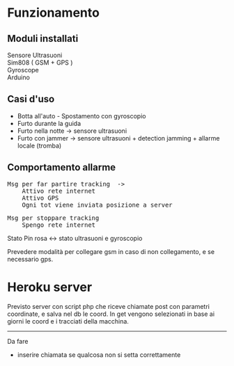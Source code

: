 # Funzionamento

## Moduli installati
Sensore Ultrasuoni  
Sim808 ( GSM + GPS )  
Gyroscope  
Arduino

## Casi d'uso
- Botta all'auto - Spostamento con gyroscopio  
- Furto durante la guida  
- Furto nella notte -> sensore ultrasuoni
- Furto con jammer -> sensore ultrasuoni + detection jamming + allarme locale (tromba)

## Comportamento allarme
<pre>
Msg per far partire tracking  ->
    Attivo rete internet  
    Attivo GPS  
    Ogni tot viene inviata posizione a server  
</pre>
<pre>
Msg per stoppare tracking  
    Spengo rete internet
</pre>
Stato Pin rosa <-> stato ultrasuoni e gyroscopio

Prevedere modalità per collegare gsm in caso di non collegamento, e se necessario gps.

# Heroku server
Previsto server con script php che riceve chiamate post con parametri coordinate, e salva nel db le coord.
In get vengono selezionati in base ai giorni le coord e i tracciati della macchina.

---
Da fare  
 - inserire chiamata se qualcosa non si setta correttamente